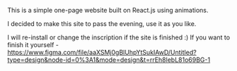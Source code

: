 This is a simple one-page website built on React.js using animations.

I decided to make this site to pass the evening, use it as you like.

I will re-install or change the inscription if the site is finished :)
If you want to finish it yourself - https://www.figma.com/file/aaXSMj0gBlUhpYtSukIAwD/Untitled?type=design&node-id=0%3A1&mode=design&t=rrEh8lebL81o69BG-1
